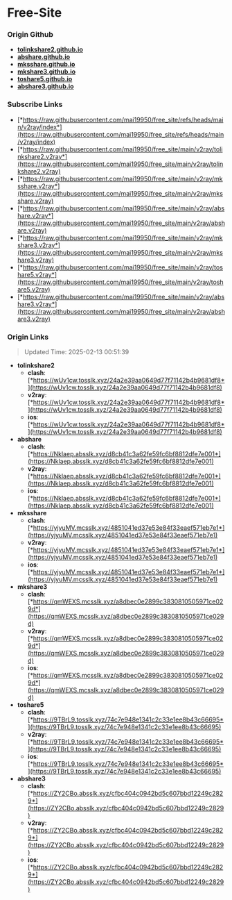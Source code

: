 # Free-Site

### Origin Github

- [**tolinkshare2.github.io**](https://github.com/tolinkshare2/tolinkshare2.github.io)
- [**abshare.github.io**](https://github.com/abshare/abshare.github.io)
- [**mksshare.github.io**](https://github.com/mksshare/mksshare.github.io)
- [**mkshare3.github.io**](https://github.com/mkshare3/mkshare3.github.io)
- [**toshare5.github.io**](https://github.com/toshare5/toshare5.github.io)
- [**abshare3.github.io**](https://github.com/abshare3/abshare3.github.io)

### Subscribe Links

- [*https://raw.githubusercontent.com/mai19950/free_site/refs/heads/main/v2ray/index*](https://raw.githubusercontent.com/mai19950/free_site/refs/heads/main/v2ray/index)
- [*https://raw.githubusercontent.com/mai19950/free_site/main/v2ray/tolinkshare2.v2ray*](https://raw.githubusercontent.com/mai19950/free_site/main/v2ray/tolinkshare2.v2ray)
- [*https://raw.githubusercontent.com/mai19950/free_site/main/v2ray/mksshare.v2ray*](https://raw.githubusercontent.com/mai19950/free_site/main/v2ray/mksshare.v2ray)
- [*https://raw.githubusercontent.com/mai19950/free_site/main/v2ray/abshare.v2ray*](https://raw.githubusercontent.com/mai19950/free_site/main/v2ray/abshare.v2ray)
- [*https://raw.githubusercontent.com/mai19950/free_site/main/v2ray/mkshare3.v2ray*](https://raw.githubusercontent.com/mai19950/free_site/main/v2ray/mkshare3.v2ray)
- [*https://raw.githubusercontent.com/mai19950/free_site/main/v2ray/toshare5.v2ray*](https://raw.githubusercontent.com/mai19950/free_site/main/v2ray/toshare5.v2ray)
- [*https://raw.githubusercontent.com/mai19950/free_site/main/v2ray/abshare3.v2ray*](https://raw.githubusercontent.com/mai19950/free_site/main/v2ray/abshare3.v2ray)

### Origin Links

> Updated Time: 2025-02-13 00:51:39

- **tolinkshare2**
  - **clash**: [*https://wUv1cw.tosslk.xyz/24a2e39aa0649d77f71142b4b9681df8*](https://wUv1cw.tosslk.xyz/24a2e39aa0649d77f71142b4b9681df8)
  - **v2ray**: [*https://wUv1cw.tosslk.xyz/24a2e39aa0649d77f71142b4b9681df8*](https://wUv1cw.tosslk.xyz/24a2e39aa0649d77f71142b4b9681df8)
  - **ios**: [*https://wUv1cw.tosslk.xyz/24a2e39aa0649d77f71142b4b9681df8*](https://wUv1cw.tosslk.xyz/24a2e39aa0649d77f71142b4b9681df8)
- **abshare**
  - **clash**: [*https://Nklaep.absslk.xyz/d8cb41c3a62fe59fc6bf8812dfe7e001*](https://Nklaep.absslk.xyz/d8cb41c3a62fe59fc6bf8812dfe7e001)
  - **v2ray**: [*https://Nklaep.absslk.xyz/d8cb41c3a62fe59fc6bf8812dfe7e001*](https://Nklaep.absslk.xyz/d8cb41c3a62fe59fc6bf8812dfe7e001)
  - **ios**: [*https://Nklaep.absslk.xyz/d8cb41c3a62fe59fc6bf8812dfe7e001*](https://Nklaep.absslk.xyz/d8cb41c3a62fe59fc6bf8812dfe7e001)
- **mksshare**
  - **clash**: [*https://yjyuMV.mcsslk.xyz/4851041ed37e53e84f33eaef571eb7e1*](https://yjyuMV.mcsslk.xyz/4851041ed37e53e84f33eaef571eb7e1)
  - **v2ray**: [*https://yjyuMV.mcsslk.xyz/4851041ed37e53e84f33eaef571eb7e1*](https://yjyuMV.mcsslk.xyz/4851041ed37e53e84f33eaef571eb7e1)
  - **ios**: [*https://yjyuMV.mcsslk.xyz/4851041ed37e53e84f33eaef571eb7e1*](https://yjyuMV.mcsslk.xyz/4851041ed37e53e84f33eaef571eb7e1)
- **mkshare3**
  - **clash**: [*https://qmWEXS.mcsslk.xyz/a8dbec0e2899c3830810505971ce029d*](https://qmWEXS.mcsslk.xyz/a8dbec0e2899c3830810505971ce029d)
  - **v2ray**: [*https://qmWEXS.mcsslk.xyz/a8dbec0e2899c3830810505971ce029d*](https://qmWEXS.mcsslk.xyz/a8dbec0e2899c3830810505971ce029d)
  - **ios**: [*https://qmWEXS.mcsslk.xyz/a8dbec0e2899c3830810505971ce029d*](https://qmWEXS.mcsslk.xyz/a8dbec0e2899c3830810505971ce029d)
- **toshare5**
  - **clash**: [*https://9TBrL9.tosslk.xyz/74c7e948e1341c2c33e1ee8b43c66695*](https://9TBrL9.tosslk.xyz/74c7e948e1341c2c33e1ee8b43c66695)
  - **v2ray**: [*https://9TBrL9.tosslk.xyz/74c7e948e1341c2c33e1ee8b43c66695*](https://9TBrL9.tosslk.xyz/74c7e948e1341c2c33e1ee8b43c66695)
  - **ios**: [*https://9TBrL9.tosslk.xyz/74c7e948e1341c2c33e1ee8b43c66695*](https://9TBrL9.tosslk.xyz/74c7e948e1341c2c33e1ee8b43c66695)
- **abshare3**
  - **clash**: [*https://ZY2CBo.absslk.xyz/cfbc404c0942bd5c607bbd12249c2829*](https://ZY2CBo.absslk.xyz/cfbc404c0942bd5c607bbd12249c2829)
  - **v2ray**: [*https://ZY2CBo.absslk.xyz/cfbc404c0942bd5c607bbd12249c2829*](https://ZY2CBo.absslk.xyz/cfbc404c0942bd5c607bbd12249c2829)
  - **ios**: [*https://ZY2CBo.absslk.xyz/cfbc404c0942bd5c607bbd12249c2829*](https://ZY2CBo.absslk.xyz/cfbc404c0942bd5c607bbd12249c2829)
